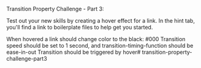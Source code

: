 Transition Property Challenge - Part 3:

Test out your new skills by creating a hover effect for a link. 
In the hint tab, you'll find a link to boilerplate files to help get you started.

When hovered a link should change color to the black: #000
Transition speed should be set to 1 second, and transition-timing-function should be ease-in-out
Transition should be triggered by hover# transition-property-challenge-part3
